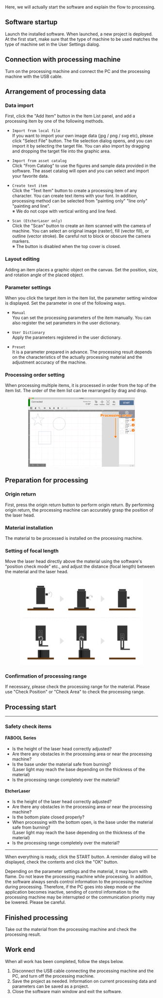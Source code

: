 Here, we will actually start the software and explain the flow to processing.

## Software startup
Launch the installed software. When launched, a new project is deployed. At the first start, make sure that the type of machine to be used matches the type of machine set in the User Settings dialog.

## Connection with processing machine
Turn on the processing machine and connect the PC and the processing machine with the USB cable.

## Arrangement of processing data

### Data import
First, click the "Add Item" button in the Item List panel, and add a processing item by one of the following methods.

- `Import from local file`  
If you want to import your own image data (jpg / png / svg etc), please click "Select File" button. The file selection dialog opens, and you can import it by selecting the target file. You can also import by dragging and dropping the target file into the graphic area.

- `Import from asset catalog`  
Click "From Catalog" to use the figures and sample data provided in the software. The asset catalog will open and you can select and import your favorite data.

- `Create text item`  
Click the "Text Item" button to create a processing item of any character. You can create text items with your font. In addition, processing method can be selected from "painting only" "line only" "painting and line".  
※ We do not cope with vertical writing and line feed.

- `Scan (EtcherLaser only)`  
Click the "Scan" button to create an item scanned with the camera of machine.  You can select an original image (raster), fill (vector fill), or outline (vector stroke). Be careful not to block or obscure the camera markers.  
※ The button is disabled when the top cover is closed.


### Layout editing
Adding an item places a graphic object on the canvas. Set the position, size, and rotation angle of the placed object.

### Parameter settings
When you click the target item in the item list, the parameter setting window is displayed. Set the parameter in one of the following ways.

- `Manual`  
  You can set the processing parameters of the item manually. You can also register the set parameters in the user dictionary.

- `User Dictionary`  
  Apply the parameters registered in the user dictionary.

- `Preset`  
  It is a parameter prepared in advance. The processing result depends on the characteristics of the actually processing material and the adjustment accuracy of the machine.

### Processing order setting
When processing multiple items, it is processed in order from the top of the item list. The order of the item list can be rearranged by drag and drop.

<p align="center">
<img alt="GridItem" src="./images/flow/order.png" style="width:70%">
</p>

## Preparation for processing

### Origin return
First, press the origin return button to perform origin return. By performing origin return, the processing machine can accurately grasp the position of the laser head.

### Material installation
The material to be processed is installed on the processing machine.

### Setting of focal length
Move the laser head directly above the material using the software's “position check mode” etc., and adjust the distance (focal length) between the material and the laser head.

<p align="center">
<img alt="GridItem" src="./images/flow/focus.png" style="width:80%">
</p>

### Confirmation of processing range
If necessary, please check the processing range for the material. Please use "Check Position" or "Check Area" to check the processing range.

## Processing start

---------------

### Safety check items

#### FABOOL Series
- Is the height of the laser head correctly adjusted?
- Are there any obstacles in the processing area or near the processing machine?
- Is the base under the material safe from burning?  
(Laser light may reach the base depending on the thickness of the material)
- Is the processing range completely over the material?

#### EtcherLaser
- Is the height of the laser head correctly adjusted?
- Are there any obstacles in the processing area or near the processing machine?
- Is the bottom plate closed properly?
- When processing with the bottom open, is the base under the material safe from burning?  
(Laser light may reach the base depending on the thickness of the material)
- Is the processing range completely over the material?

---------------

When everything is ready, click the START button. A reminder dialog will be displayed, check the contents and click the "OK" button.

Depending on the parameter settings and the material, it may burn with flame. Do not leave the processing machine while processing. In addition, the software always sends control information to the processing machine during processing. Therefore, if the PC goes into sleep mode or the application becomes inactive, sending of control information to the processing machine may be interrupted or the communication priority may be lowered. Please be careful.

## Finished processing
Take out the material from the processing machine and check the processing result.

## Work end
When all work has been completed, follow the steps below.

1. Disconnect the USB cable connecting the processing machine and the PC, and turn off the processing machine.
1. Save the project as needed. Information on current processing data and parameters can be saved as a project.
1. Close the software main window and exit the software.
